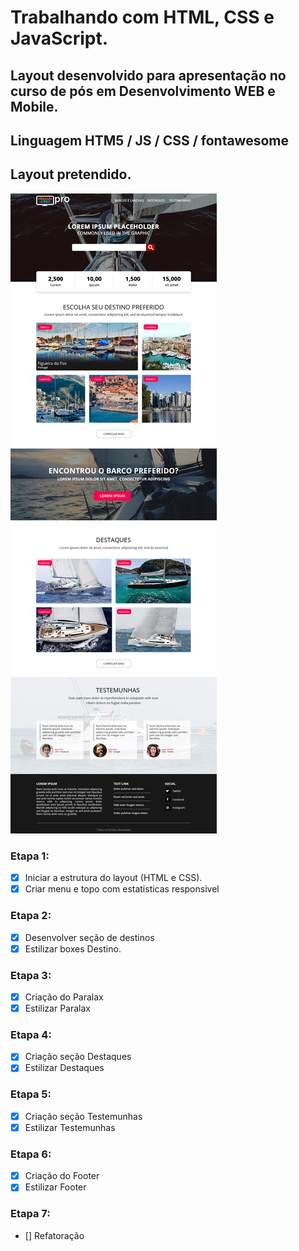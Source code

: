# Trabalhando com HTML, CSS e JavaScript.

## Layout desenvolvido para apresentação no curso de pós em Desenvolvimento WEB e Mobile.
## Linguagem HTM5 / JS / CSS / fontawesome

## Layout pretendido.
![Layout](LAYOUT.jpg)

### Etapa 1:
- [x] Iniciar a estrutura do layout (HTML e CSS).
- [x] Criar menu e topo com estatisticas responsivel

### Etapa 2:
- [x] Desenvolver seção de destinos
- [x] Estilizar boxes Destino.

### Etapa 3:
- [x] Criação do Paralax
- [x] Estilizar Paralax

### Etapa 4:
- [x] Criação seção Destaques
- [x] Estilizar Destaques

### Etapa 5:
- [x] Criação seção Testemunhas
- [x] Estilizar Testemunhas

### Etapa 6:
- [x] Criação do Footer
- [x] Estilizar Footer

### Etapa 7:
- [] Refatoração

